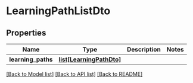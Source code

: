 # LearningPathListDto

## Properties
Name | Type | Description | Notes
------------ | ------------- | ------------- | -------------
**learning_paths** | [**list[LearningPathDto]**](LearningPathDto.md) |  | 

[[Back to Model list]](../README.md#documentation-for-models) [[Back to API list]](../README.md#documentation-for-api-endpoints) [[Back to README]](../README.md)


